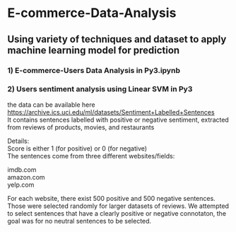 # E-commerce-Data-Analysis
## Using variety of techniques and dataset to apply machine learning model for prediction
### 1) E-commerce-Users Data Analysis in Py3.ipynb
  
    
      
        
        





### 2) Users sentiment analysis using Linear SVM in Py3
the data can be available here  
https://archive.ics.uci.edu/ml/datasets/Sentiment+Labelled+Sentences  
It contains sentences labelled with positive or negative sentiment, extracted from reviews of products, movies, and restaurants


Details:  
Score is either 1 (for positive) or 0 (for negative)    	
The sentences come from three different websites/fields:    
  
imdb.com  
amazon.com  
yelp.com    
  
For each website, there exist 500 positive and 500 negative sentences. Those were selected randomly for larger datasets of reviews. 
We attempted to select sentences that have a clearly positive or negative connotaton, the goal was for no neutral sentences to be selected.  


